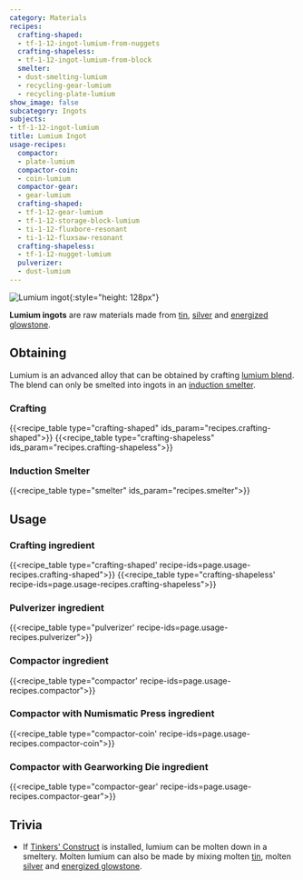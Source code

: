```yaml
---
category: Materials
recipes:
  crafting-shaped:
  - tf-1-12-ingot-lumium-from-nuggets
  crafting-shapeless:
  - tf-1-12-ingot-lumium-from-block
  smelter:
  - dust-smelting-lumium
  - recycling-gear-lumium
  - recycling-plate-lumium
show_image: false
subcategory: Ingots
subjects:
- tf-1-12-ingot-lumium
title: Lumium Ingot
usage-recipes:
  compactor:
  - plate-lumium
  compactor-coin:
  - coin-lumium
  compactor-gear:
  - gear-lumium
  crafting-shaped:
  - tf-1-12-gear-lumium
  - tf-1-12-storage-block-lumium
  - ti-1-12-fluxbore-resonant
  - ti-1-12-fluxsaw-resonant
  crafting-shapeless:
  - tf-1-12-nugget-lumium
  pulverizer:
  - dust-lumium
---
```


![Lumium ingot](/images/docs/1.12/thermal-foundation/ingot-lumium.png){:style="height: 128px"}


**Lumium ingots** are raw materials made from [tin](../tin-ingot/),
[silver](../silver-ingot/) and [energized
glowstone](../energized-glowstone/).


Obtaining
---------

Lumium is an advanced alloy that can be obtained by crafting [lumium
blend](../lumium-blend/). The
blend can only be smelted into ingots in an [induction
smelter](../../thermal-expansion/induction-smelter/).

### Crafting
{{<recipe_table type="crafting-shaped" ids_param="recipes.crafting-shaped">}}
{{<recipe_table type="crafting-shapeless" ids_param="recipes.crafting-shapeless">}}

### Induction Smelter
{{<recipe_table type="smelter" ids_param="recipes.smelter">}}


Usage
-----

### Crafting ingredient
{{<recipe_table type="crafting-shaped' recipe-ids=page.usage-recipes.crafting-shaped">}}
{{<recipe_table type="crafting-shapeless' recipe-ids=page.usage-recipes.crafting-shapeless">}}

### Pulverizer ingredient
{{<recipe_table type="pulverizer' recipe-ids=page.usage-recipes.pulverizer">}}

### Compactor ingredient
{{<recipe_table type="compactor' recipe-ids=page.usage-recipes.compactor">}}

### Compactor with Numismatic Press ingredient
{{<recipe_table type="compactor-coin' recipe-ids=page.usage-recipes.compactor-coin">}}

### Compactor with Gearworking Die ingredient
{{<recipe_table type="compactor-gear' recipe-ids=page.usage-recipes.compactor-gear">}}


Trivia
------

* If [Tinkers'
  Construct](https://minecraft.curseforge.com/projects/tinkers-construct) is
  installed, lumium can be molten down in a smeltery. Molten lumium can also be
  made by mixing molten [tin](../tin-ingot/), molten
  [silver](../silver-ingot/) and [energized
  glowstone](../energized-glowstone/).
